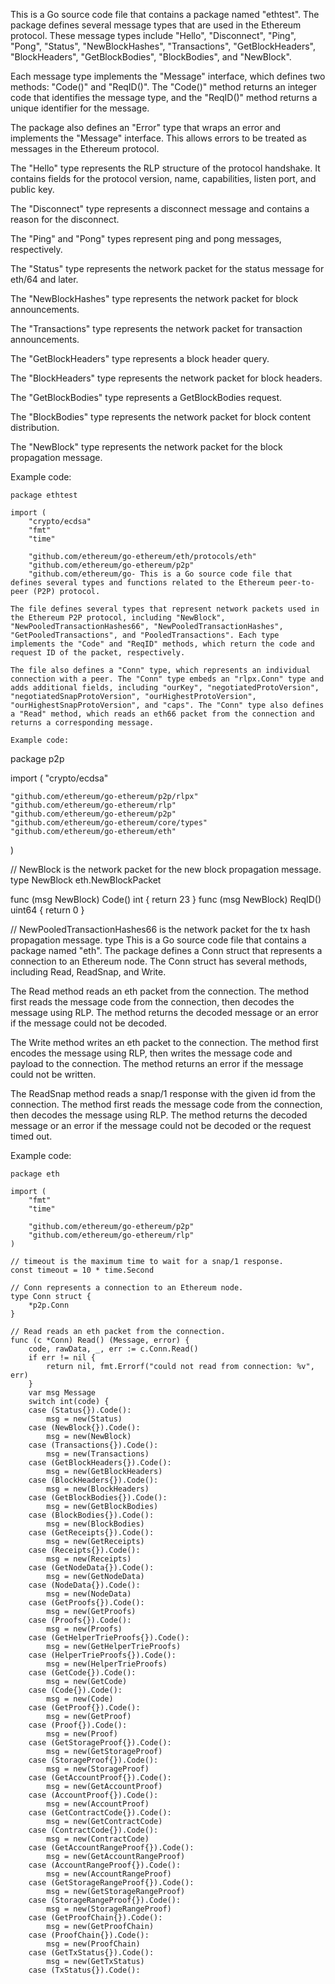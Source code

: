 This is a Go source code file that contains a package named "ethtest". The package defines several message types that are used in the Ethereum protocol. These message types include "Hello", "Disconnect", "Ping", "Pong", "Status", "NewBlockHashes", "Transactions", "GetBlockHeaders", "BlockHeaders", "GetBlockBodies", "BlockBodies", and "NewBlock".

Each message type implements the "Message" interface, which defines two methods: "Code()" and "ReqID()". The "Code()" method returns an integer code that identifies the message type, and the "ReqID()" method returns a unique identifier for the message.

The package also defines an "Error" type that wraps an error and implements the "Message" interface. This allows errors to be treated as messages in the Ethereum protocol.

The "Hello" type represents the RLP structure of the protocol handshake. It contains fields for the protocol version, name, capabilities, listen port, and public key.

The "Disconnect" type represents a disconnect message and contains a reason for the disconnect.

The "Ping" and "Pong" types represent ping and pong messages, respectively.

The "Status" type represents the network packet for the status message for eth/64 and later.

The "NewBlockHashes" type represents the network packet for block announcements.

The "Transactions" type represents the network packet for transaction announcements.

The "GetBlockHeaders" type represents a block header query.

The "BlockHeaders" type represents the network packet for block headers.

The "GetBlockBodies" type represents a GetBlockBodies request.

The "BlockBodies" type represents the network packet for block content distribution.

The "NewBlock" type represents the network packet for the block propagation message.

Example code:

```
package ethtest

import (
	"crypto/ecdsa"
	"fmt"
	"time"

	"github.com/ethereum/go-ethereum/eth/protocols/eth"
	"github.com/ethereum/go-ethereum/p2p"
	"github.com/ethereum/go- This is a Go source code file that defines several types and functions related to the Ethereum peer-to-peer (P2P) protocol. 

The file defines several types that represent network packets used in the Ethereum P2P protocol, including "NewBlock", "NewPooledTransactionHashes66", "NewPooledTransactionHashes", "GetPooledTransactions", and "PooledTransactions". Each type implements the "Code" and "ReqID" methods, which return the code and request ID of the packet, respectively.

The file also defines a "Conn" type, which represents an individual connection with a peer. The "Conn" type embeds an "rlpx.Conn" type and adds additional fields, including "ourKey", "negotiatedProtoVersion", "negotiatedSnapProtoVersion", "ourHighestProtoVersion", "ourHighestSnapProtoVersion", and "caps". The "Conn" type also defines a "Read" method, which reads an eth66 packet from the connection and returns a corresponding message.

Example code:

```
package p2p

import (
	"crypto/ecdsa"

	"github.com/ethereum/go-ethereum/p2p/rlpx"
	"github.com/ethereum/go-ethereum/rlp"
	"github.com/ethereum/go-ethereum/p2p"
	"github.com/ethereum/go-ethereum/core/types"
	"github.com/ethereum/go-ethereum/eth"
)

// NewBlock is the network packet for the new block propagation message.
type NewBlock eth.NewBlockPacket

func (msg NewBlock) Code() int     { return 23 }
func (msg NewBlock) ReqID() uint64 { return 0 }

// NewPooledTransactionHashes66 is the network packet for the tx hash propagation message.
type This is a Go source code file that contains a package named "eth". The package defines a Conn struct that represents a connection to an Ethereum node. The Conn struct has several methods, including Read, ReadSnap, and Write.

The Read method reads an eth packet from the connection. The method first reads the message code from the connection, then decodes the message using RLP. The method returns the decoded message or an error if the message could not be decoded.

The Write method writes an eth packet to the connection. The method first encodes the message using RLP, then writes the message code and payload to the connection. The method returns an error if the message could not be written.

The ReadSnap method reads a snap/1 response with the given id from the connection. The method first reads the message code from the connection, then decodes the message using RLP. The method returns the decoded message or an error if the message could not be decoded or the request timed out.

Example code:

```
package eth

import (
	"fmt"
	"time"

	"github.com/ethereum/go-ethereum/p2p"
	"github.com/ethereum/go-ethereum/rlp"
)

// timeout is the maximum time to wait for a snap/1 response.
const timeout = 10 * time.Second

// Conn represents a connection to an Ethereum node.
type Conn struct {
	*p2p.Conn
}

// Read reads an eth packet from the connection.
func (c *Conn) Read() (Message, error) {
	code, rawData, _, err := c.Conn.Read()
	if err != nil {
		return nil, fmt.Errorf("could not read from connection: %v", err)
	}
	var msg Message
	switch int(code) {
	case (Status{}).Code():
		msg = new(Status)
	case (NewBlock{}).Code():
		msg = new(NewBlock)
	case (Transactions{}).Code():
		msg = new(Transactions)
	case (GetBlockHeaders{}).Code():
		msg = new(GetBlockHeaders)
	case (BlockHeaders{}).Code():
		msg = new(BlockHeaders)
	case (GetBlockBodies{}).Code():
		msg = new(GetBlockBodies)
	case (BlockBodies{}).Code():
		msg = new(BlockBodies)
	case (GetReceipts{}).Code():
		msg = new(GetReceipts)
	case (Receipts{}).Code():
		msg = new(Receipts)
	case (GetNodeData{}).Code():
		msg = new(GetNodeData)
	case (NodeData{}).Code():
		msg = new(NodeData)
	case (GetProofs{}).Code():
		msg = new(GetProofs)
	case (Proofs{}).Code():
		msg = new(Proofs)
	case (GetHelperTrieProofs{}).Code():
		msg = new(GetHelperTrieProofs)
	case (HelperTrieProofs{}).Code():
		msg = new(HelperTrieProofs)
	case (GetCode{}).Code():
		msg = new(GetCode)
	case (Code{}).Code():
		msg = new(Code)
	case (GetProof{}).Code():
		msg = new(GetProof)
	case (Proof{}).Code():
		msg = new(Proof)
	case (GetStorageProof{}).Code():
		msg = new(GetStorageProof)
	case (StorageProof{}).Code():
		msg = new(StorageProof)
	case (GetAccountProof{}).Code():
		msg = new(GetAccountProof)
	case (AccountProof{}).Code():
		msg = new(AccountProof)
	case (GetContractCode{}).Code():
		msg = new(GetContractCode)
	case (ContractCode{}).Code():
		msg = new(ContractCode)
	case (GetAccountRangeProof{}).Code():
		msg = new(GetAccountRangeProof)
	case (AccountRangeProof{}).Code():
		msg = new(AccountRangeProof)
	case (GetStorageRangeProof{}).Code():
		msg = new(GetStorageRangeProof)
	case (StorageRangeProof{}).Code():
		msg = new(StorageRangeProof)
	case (GetProofChain{}).Code():
		msg = new(GetProofChain)
	case (ProofChain{}).Code():
		msg = new(ProofChain)
	case (GetTxStatus{}).Code():
		msg = new(GetTxStatus)
	case (TxStatus{}).Code():